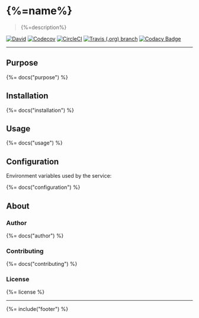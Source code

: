# {%=name%}

> {%=description%}

[![David](https://img.shields.io/david/stefanwalther/{%=name%}.svg)](https://github.com/stefanwalther/{%=name%})
[![Codecov](https://img.shields.io/codecov/c/github/stefanwalther/{%=name%}.svg?logo=codecov)](https://codecov.io/gh/stefanwalther/{%=name%})
[![CircleCI](https://img.shields.io/circleci/project/github/stefanwalther/{%=name%}.svg?logo=circleci)](https://circleci.com/gh/stefanwalther/{%=name%}/tree/master)
[![Travis (.org) branch](https://img.shields.io/travis/stefanwalther/{%=name%}/master.svg?logo=travis)](https://travis-ci.org/stefanwalther/{%=name%}.svg?branch=master)
[![Codacy Badge](https://api.codacy.com/project/badge/Grade/cd348c2723f54f7398399549225ca2e9)](https://www.codacy.com/app/stefan-walther/sense-go?utm_source=github.com&amp;utm_medium=referral&amp;utm_content=stefanwalther/sense-go&amp;utm_campaign=badger)

---

## Purpose

{%= docs("purpose") %}


## Installation

{%= docs("installation") %}


## Usage

{%= docs("usage") %}



## Configuration

Environment variables used by the service:

{%= docs("configuration") %}

## About

### Author
{%= docs("author") %}

### Contributing
{%= docs("contributing") %}

### License
{%= license %}

***

{%= include("footer") %}